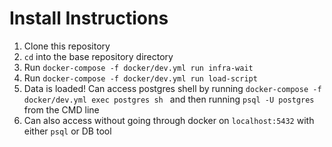 # Install Instructions
1. Clone this repository
2. `cd` into the base repository directory
3. Run `docker-compose -f docker/dev.yml run infra-wait`
4. Run `docker-compose -f docker/dev.yml run load-script`
5. Data is loaded! Can access postgres shell by running `docker-compose -f docker/dev.yml exec postgres sh ` and then running `psql -U postgres` from the CMD line 
6. Can also access without going through docker on `localhost:5432` with either `psql` or DB tool
